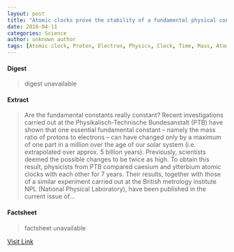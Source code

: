 ```yaml
---
layout: post
title: "Atomic clocks prove the stability of a fundamental physical constant"
date: 2016-04-11
categories: Science
author: unknown author
tags: [Atomic clock, Proton, Electron, Physics, Clock, Time, Mass, Atomic nucleus, Physical sciences, Chemistry, Science, Applied and interdisciplinary physics]
---
```



#### Digest
>digest unavailable

#### Extract
>Are the fundamental constants really constant? Recent investigations carried out at the Physikalisch-Technische Bundesanstalt (PTB) have shown that one essential fundamental constant – namely the mass ratio of protons to electrons – can have changed only by a maximum of one part in a million over the age of our solar system (i.e. extrapolated over approx. 5 billion years). Previously, scientists deemed the possible changes to be twice as high. To obtain this result, physicists from PTB compared caesium and ytterbium atomic clocks with each other for 7 years. Their results, together with those of a similar experiment carried out at the British metrology institute NPL (National Physical Laboratory), have been published in the current issue of...

#### Factsheet
>factsheet unavailable

[Visit Link](http://phys.org/news335524895.html)


